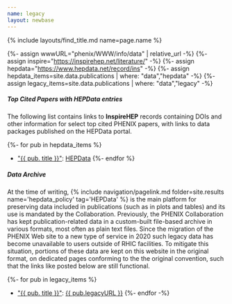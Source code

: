 ```yaml
---
name: legacy
layout: newbase
---
```

{% include layouts/find_title.md name=page.name %}

{%- assign wwwURL="phenix/WWW/info/data" | relative_url -%}
{%- assign inspire="https://inspirehep.net/literature/" -%}
{%- assign hepdata="https://www.hepdata.net/record/ins" -%}
{%- assign hepdata_items=site.data.publications | where: "data","hepdata" -%}
{%- assign legacy_items=site.data.publications | where: "data","legacy" -%}

##### Top Cited Papers with HEPData entries

The following list contains links to **InspireHEP** records containing DOIs and other information
for select top cited PHENIX papers, with links to data packages published on the HEPData portal.

{%- for pub in  hepdata_items %}
* <a href="{{ inspire }}{{ pub.inspire }}" target="_blank">"{{ pub. title }}"</a>:&nbsp;<a href="{{ hepdata }}{{ pub.inspire }}" target="_blank">HEPData</a>
{%- endfor %}

##### Data Archive

At the time of writing,
{% include navigation/pagelink.md folder=site.results name='hepdata_policy' tag='HEPData' %}
is the main platform for preserving data included in publications (such as in plots and tables)
and its use is mandated by the Collaboration.
Previously, the PHENIX Collaboration has kept publication-related
data in a custom-built file-based
archive in various formats, most often as plain text files.
Since the migration of the PHENIX Web site to a new type of service
in 2020 such legacy data has become unavailable to users outside
of RHIC facilities. To mitigate this situation, portions
of these data are kept on this website in the original
format, on dedicated pages conforming to the
the original convention, such that the links like posted below
are still functional.

{%- for pub in  legacy_items %}
* <a href="{{ inspire }}{{ pub.inspire }}" target="_blank">"{{ pub. title }}"</a>:&nbsp;<a href="{{ wwwURL }}/{{ pub.legacyURL }}" target="_blank">{{ pub.legacyURL }}</a>
{%- endfor -%}

